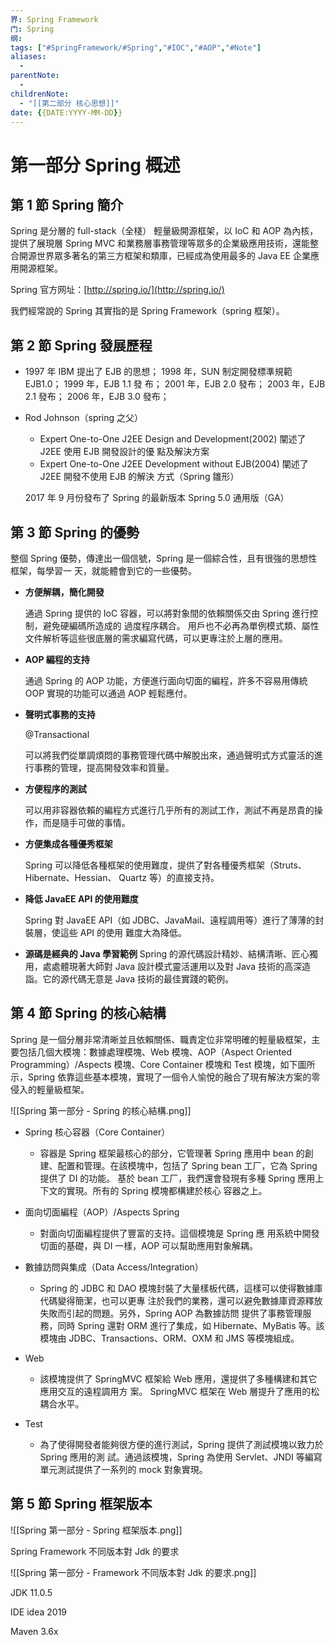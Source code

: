 ```yaml
---
界: Spring Framework
门: Spring
纲: 
tags: ["#SpringFramework/#Spring","#IOC","#AOP","#Note"]
aliases:
  - 
parentNote: 
  - 
childrenNote: 
  - "[[第二部分 核心思想]]"
date: {{DATE:YYYY-MM-DD}}
---
```


# 第一部分 Spring 概述
## 第 1 節 Spring 簡介

Spring 是分層的 full-stack（全棧） 輕量級開源框架，以 IoC 和 AOP 為內核，提供了展現層 Spring MVC 和業務層事務管理等眾多的企業級應⽤技術，還能整合開源世界眾多著名的第三⽅框架和類庫，已經成為使⽤最多的 Java EE 企業應⽤開源框架。

Spring 官⽅⽹址：[http://spring.io/](http://spring.io/)

我們經常說的 Spring 其實指的是 Spring Framework（spring 框架）。

## 第 2 節 Spring 發展歷程

-   1997 年 IBM 提出了 EJB 的思想； 1998 年，SUN 制定開發標準規範 EJB1.0； 1999 年，EJB 1.1 發 布； 2001 年，EJB 2.0 發布； 2003 年，EJB 2.1 發布； 2006 年，EJB 3.0 發布；
    
-   Rod Johnson（spring 之⽗）
    
    -   Expert One-to-One J2EE Design and Development(2002) 闡述了 J2EE 使⽤ EJB 開發設計的優 點及解決⽅案
    -   Expert One-to-One J2EE Development without EJB(2004) 闡述了 J2EE 開發不使⽤ EJB 的解決 ⽅式（Spring 雛形）
    
    2017 年 9 ⽉份發布了 Spring 的最新版本 Spring 5.0 通⽤版（GA）
    

## 第 3 節 Spring 的優勢

整個 Spring 優勢，傳達出⼀個信號，Spring 是⼀個綜合性，且有很強的思想性框架，每學習⼀ 天，就能體會到它的⼀些優勢。

-   **⽅便解耦，簡化開發**
    
    通過 Spring 提供的 IoC 容器，可以將對象間的依賴關係交由 Spring 進⾏控制，避免硬編碼所造成的 過度程序耦合。 ⽤戶也不必再為單例模式類、屬性⽂件解析等這些很底層的需求編寫代碼，可以更專注於上層的應⽤。
    
-   **AOP 編程的⽀持**
    
    通過 Spring 的 AOP 功能，⽅便進⾏⾯向切⾯的編程，許多不容易⽤傳統 OOP 實現的功能可以通過 AOP 輕鬆應付。
    
-   **聲明式事務的⽀持**
    
    @Transactional
    
    可以將我們從單調煩悶的事務管理代碼中解脫出來，通過聲明式⽅式靈活的進⾏事務的管理，提⾼開發效率和質量。
    
-   **⽅便程序的測試**
    
    可以⽤⾮容器依賴的編程⽅式進⾏⼏乎所有的測試⼯作，測試不再是昂貴的操作，⽽是隨⼿可做的事情。
    
-   **⽅便集成各種優秀框架**
    
    Spring 可以降低各種框架的使⽤難度，提供了對各種優秀框架（Struts、Hibernate、Hessian、 Quartz 等）的直接⽀持。
    
-   **降低 JavaEE API 的使⽤難度**
    
    Spring 對 JavaEE API（如 JDBC、JavaMail、遠程調⽤等）進⾏了薄薄的封裝層，使這些 API 的使⽤ 難度⼤為降低。
    
-   **源碼是經典的 Java 學習範例** Spring 的源代碼設計精妙、結構清晰、匠⼼獨⽤，處處體現著⼤師對 Java 設計模式靈活運⽤以及對 Java 技術的⾼深造詣。它的源代碼⽆意是 Java 技術的最佳實踐的範例。
    

## 第 4 節 Spring 的核心結構

Spring 是⼀個分層⾮常清晰並且依賴關係、職責定位⾮常明確的輕量級框架，主要包括⼏個⼤模塊：數據處理模塊、Web 模塊、AOP（Aspect Oriented Programming）/Aspects 模塊、Core Container 模塊和 Test 模塊，如下圖所示，Spring 依靠這些基本模塊，實現了⼀個令⼈愉悅的融合了現有解決⽅案的零侵⼊的輕量級框架。

![[Spring 第一部分 - Spring 的核心結構.png]]

-   Spring 核⼼容器（Core Container） 
	- 容器是 Spring 框架最核⼼的部分，它管理著 Spring 應⽤中 bean 的創建、配置和管理。在該模塊中，包括了 Spring bean ⼯⼚，它為 Spring 提供了 DI 的功能。 基於 bean ⼯⼚，我們還會發現有多種 Spring 應⽤上下⽂的實現。所有的 Spring 模塊都構建於核⼼ 容器之上。
	    
-   ⾯向切⾯編程（AOP）/Aspects Spring
	- 對⾯向切⾯編程提供了豐富的⽀持。這個模塊是 Spring 應 ⽤系統中開發切⾯的基礎，與 DI ⼀樣，AOP 可以幫助應⽤對象解耦。
	    
-   數據訪問與集成（Data Access/Integration）
	- Spring 的 JDBC 和 DAO 模塊封裝了⼤量樣板代碼，這樣可以使得數據庫代碼變得簡潔，也可以更專 注於我們的業務，還可以避免數據庫資源釋放失敗⽽引起的問題。另外，Spring AOP 為數據訪問 提供了事務管理服務，同時 Spring 還對 ORM 進⾏了集成，如 Hibernate、MyBatis 等。該模塊由 JDBC、Transactions、ORM、OXM 和 JMS 等模塊組成。
	    
-   Web 
	- 該模塊提供了 SpringMVC 框架給 Web 應⽤，還提供了多種構建和其它應⽤交互的遠程調⽤⽅ 案。 SpringMVC 框架在 Web 層提升了應⽤的松耦合⽔平。
	    
-   Test 
	- 為了使得開發者能夠很⽅便的進⾏測試，Spring 提供了測試模塊以致⼒於 Spring 應⽤的測 試。通過該模塊，Spring 為使⽤ Servlet、JNDI 等編寫單元測試提供了⼀系列的 mock 對象實現。
	    

## 第 5 節 Spring 框架版本

![[Spring 第一部分 - Spring 框架版本.png]]

Spring Framework 不同版本對 Jdk 的要求

![[Spring 第一部分 - Framework 不同版本對 Jdk 的要求.png]]

JDK 11.0.5

IDE idea 2019

Maven 3.6x